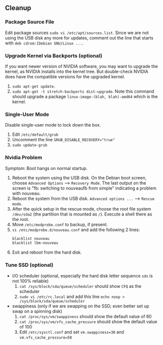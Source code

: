 ## Cleanup

### Package Source File

Edit package sources `sudo vi /etc/apt/sources.list`. Since we are not using the USB disk any more for updates, comment out the line that starts with `deb cdrom:[Debian GNU/Linux ...`.

### Upgrade Kernel via Backports (optional)

If you want newer version of NVIDIA software, you may want to upgrade the kernel, as NVIDIA installs into the kernel tree. But double-check NVIDIA does have the compatible versions for the upgraded kernel.

1. `sudo apt-get update`.
2. `sudo apt-get -t stretch-backports dist-upgrade`. Note this command should upgrade a package `linux-image-(blah, blah)-amd64` which is the kernel.

### Single-User Mode

Disable single-user mode to lock down the box.

1. Edit `/etc/default/grub`
2. Uncomment the line `GRUB_DISABLE_RECOVERY="true"`
3. `sudo update-grub`

### Nvidia Problem

Symptom: Boot hangs on normal startup.

1. Reboot the system using the USB disk. On the Debian boot screen, choose `Advanced Options` --> `Recovery Mode`. The last output on the screen is "fb: switching to nouveaufb from simple" indicating a problem with nouveau.
2. Reboot the system from the USB disk. `Advanced options ...` --> `Rescue mode`.
3. After the quick setup in the rescue mode, choose the root file system `/dev/sda2` (the partition that is mounted as `/`). Execute a shell there as the root.
4. Move `/etc/modprobe.conf` to backup, if present.
5. `vi /etc/modprobe.d/nouveau.conf` and add the following 2 lines:
    ```bash
    blacklist nouveau
    blacklist lbm-nouveau
    ```
6. Exit and reboot from the hard disk.

### Tune SSD (optional)

* I/O scheduler (optional, especially the hard disk letter sequence `sdx` is not 100% reliable)
    1. `cat /sys/block/sda/queue/scheduler` should show `CFQ` as the scheduler
    2. `sudo vi /etc/rc.local` and add this line `echo noop > /sys/block/sda/queue/scheduler`
* swappiness (only if we are swapping on the SSD; even better set up swap on a spinning disk)
    1. `cat /proc/sys/vm/swappiness` should show the default value of 60
    2. `cat /proc/sys/vm/vfs_cache_pressure` should show the default value of 100
    3. Edit `/etc/sysctl.conf` and set `vm.swappiness=30` and `vm.vfs_cache_pressure=50`
